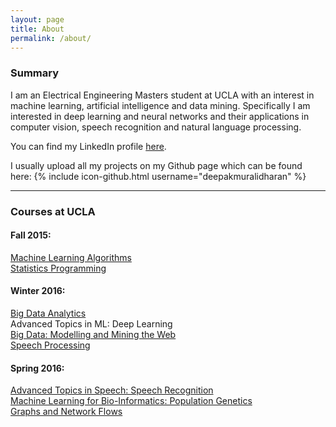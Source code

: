 ```yaml
---
layout: page
title: About
permalink: /about/
---
```


### Summary

I am an Electrical Engineering Masters student at UCLA with an interest in machine learning, artificial intelligence
and data mining. Specifically I am interested in deep learning and neural networks and their applications in computer vision, speech recognition and natural language processing.

You can find my LinkedIn profile [here](https://www.linkedin.com/in/muralidharandeepak).

I usually upload all my projects on my Github page which can be found here:
{% include icon-github.html username="deepakmuralidharan" %}

---

### Courses at UCLA

#### Fall 2015:
[Machine Learning Algorithms](https://github.com/deepakmuralidharan/CS260-Machine-Learning-Algorithms)  
[Statistics Programming](https://github.com/deepakmuralidharan/STATS202A-Statistics-Programming)  


#### Winter 2016:
[Big Data Analytics](https://github.com/deepakmuralidharan/CS249-Yelp-Restaurant-Photo-Classification-Challenge)  
Advanced Topics in ML: Deep Learning  
[Big Data: Modelling and Mining the   Web](https://github.com/deepakmuralidharan/EE239AS-Big-Data-Modelling-and-Mining-the-Web)  
[Speech Processing](https://github.com/ShubhamAgarwal12/SpeechProcessing)

#### Spring 2016:
[Advanced Topics in Speech: Speech Recognition](https://github.com/ShubhamAgarwal12/Automatic-Speaker-Recognition)  
[Machine Learning for Bio-Informatics: Population Genetics](https://github.com/deepakmuralidharan/CM229-Genotype-Imputation-using-Bidirectional-RNN)  
[Graphs and Network Flows](https://github.com/deepakmuralidharan/EE232E-Graphs-and-Network-Flows)  

